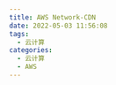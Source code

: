 ```yaml
---
title: AWS Network-CDN
date: 2022-05-03 11:56:08
tags:
  - 云计算
categories:
  - 云计算  
  - AWS
---
```


<p></p>
<!-- more -->